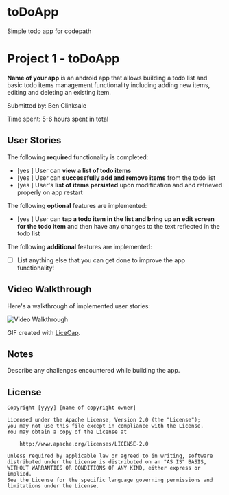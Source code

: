 # toDoApp
Simple todo app for codepath

# Project 1 - toDoApp

**Name of your app** is an android app that allows building a todo list and basic todo items management functionality including adding new items, editing and deleting an existing item.

Submitted by: Ben Clinksale

Time spent: 5-6 hours spent in total

## User Stories

The following **required** functionality is completed:

* [yes ] User can **view a list of todo items**
* [yes ] User can **successfully add and remove items** from the todo list
* [yes ] User's **list of items persisted** upon modification and and retrieved properly on app restart

The following **optional** features are implemented:

* [yes ] User can **tap a todo item in the list and bring up an edit screen for the todo item** and then have any changes to the text reflected in the todo list

The following **additional** features are implemented:

* [ ] List anything else that you can get done to improve the app functionality!

## Video Walkthrough

Here's a walkthrough of implemented user stories:

<img src='http://i.imgur.com/link/to/your/gif/file.gif' title='Video Walkthrough' width='' alt='Video Walkthrough' />

GIF created with [LiceCap](http://www.cockos.com/licecap/).

## Notes

Describe any challenges encountered while building the app.

## License

    Copyright [yyyy] [name of copyright owner]

    Licensed under the Apache License, Version 2.0 (the "License");
    you may not use this file except in compliance with the License.
    You may obtain a copy of the License at

        http://www.apache.org/licenses/LICENSE-2.0

    Unless required by applicable law or agreed to in writing, software
    distributed under the License is distributed on an "AS IS" BASIS,
    WITHOUT WARRANTIES OR CONDITIONS OF ANY KIND, either express or implied.
    See the License for the specific language governing permissions and
    limitations under the License.

